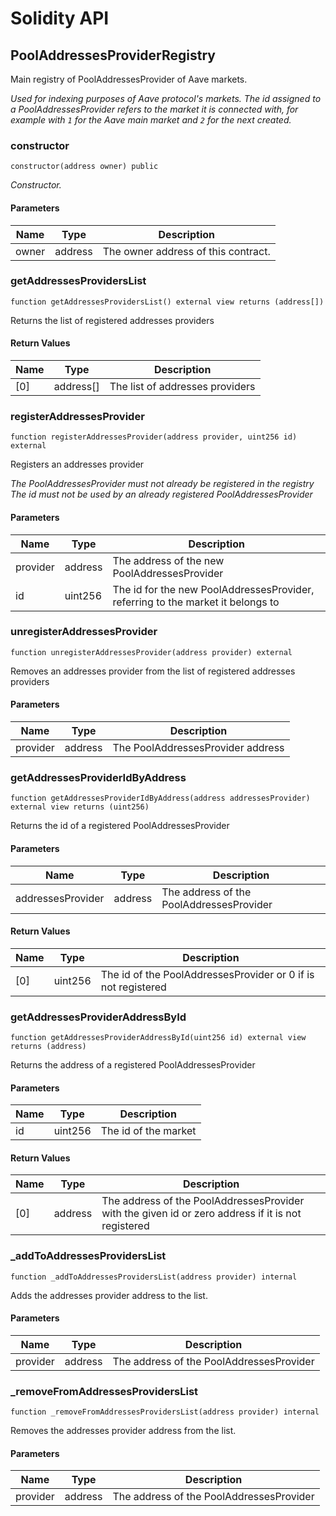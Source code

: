 # Solidity API

## PoolAddressesProviderRegistry

Main registry of PoolAddressesProvider of Aave markets.

_Used for indexing purposes of Aave protocol's markets. The id assigned to a PoolAddressesProvider refers to the
market it is connected with, for example with `1` for the Aave main market and `2` for the next created._

### constructor

```solidity
constructor(address owner) public
```

_Constructor._

#### Parameters

| Name | Type | Description |
| ---- | ---- | ----------- |
| owner | address | The owner address of this contract. |

### getAddressesProvidersList

```solidity
function getAddressesProvidersList() external view returns (address[])
```

Returns the list of registered addresses providers

#### Return Values

| Name | Type | Description |
| ---- | ---- | ----------- |
| [0] | address[] | The list of addresses providers |

### registerAddressesProvider

```solidity
function registerAddressesProvider(address provider, uint256 id) external
```

Registers an addresses provider

_The PoolAddressesProvider must not already be registered in the registry
The id must not be used by an already registered PoolAddressesProvider_

#### Parameters

| Name | Type | Description |
| ---- | ---- | ----------- |
| provider | address | The address of the new PoolAddressesProvider |
| id | uint256 | The id for the new PoolAddressesProvider, referring to the market it belongs to |

### unregisterAddressesProvider

```solidity
function unregisterAddressesProvider(address provider) external
```

Removes an addresses provider from the list of registered addresses providers

#### Parameters

| Name | Type | Description |
| ---- | ---- | ----------- |
| provider | address | The PoolAddressesProvider address |

### getAddressesProviderIdByAddress

```solidity
function getAddressesProviderIdByAddress(address addressesProvider) external view returns (uint256)
```

Returns the id of a registered PoolAddressesProvider

#### Parameters

| Name | Type | Description |
| ---- | ---- | ----------- |
| addressesProvider | address | The address of the PoolAddressesProvider |

#### Return Values

| Name | Type | Description |
| ---- | ---- | ----------- |
| [0] | uint256 | The id of the PoolAddressesProvider or 0 if is not registered |

### getAddressesProviderAddressById

```solidity
function getAddressesProviderAddressById(uint256 id) external view returns (address)
```

Returns the address of a registered PoolAddressesProvider

#### Parameters

| Name | Type | Description |
| ---- | ---- | ----------- |
| id | uint256 | The id of the market |

#### Return Values

| Name | Type | Description |
| ---- | ---- | ----------- |
| [0] | address | The address of the PoolAddressesProvider with the given id or zero address if it is not registered |

### _addToAddressesProvidersList

```solidity
function _addToAddressesProvidersList(address provider) internal
```

Adds the addresses provider address to the list.

#### Parameters

| Name | Type | Description |
| ---- | ---- | ----------- |
| provider | address | The address of the PoolAddressesProvider |

### _removeFromAddressesProvidersList

```solidity
function _removeFromAddressesProvidersList(address provider) internal
```

Removes the addresses provider address from the list.

#### Parameters

| Name | Type | Description |
| ---- | ---- | ----------- |
| provider | address | The address of the PoolAddressesProvider |

